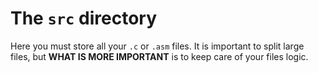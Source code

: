 # The `src` directory 
Here you must store all your `.c` or `.asm`  files.
It is important to split large files, but **WHAT IS MORE IMPORTANT** is to keep care of your files logic. 
